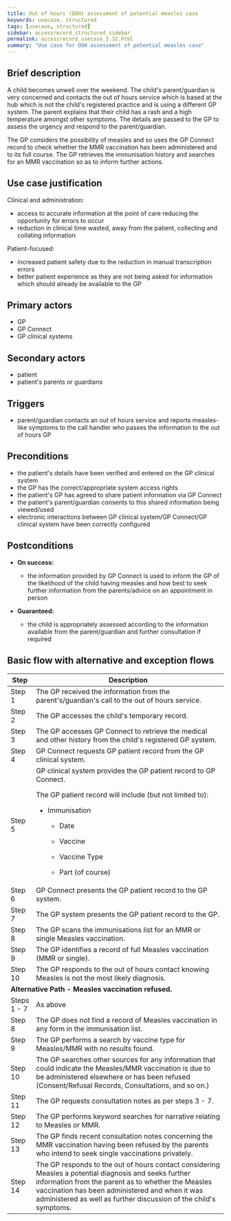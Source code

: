 ```yaml
---
title: Out of hours (OOH) assessment of potential measles case
keywords: usecase, structured
tags: [usecase, structured] 
sidebar: accessrecord_structured_sidebar
permalink: accessrecord_usecase_3.32.html
summary: "Use case for OOH assessment of potential measles case"
---
```


## Brief description

A child becomes unwell over the weekend. The child's parent/guardian is very concerned and contacts the out of hours service which is based at the hub which is not the child's registered practice and is using a different GP system. The parent explains that their child has a rash and a high temperature amongst other symptoms. The details are passed to the GP to assess the urgency and respond to the parent/guardian.

The GP considers the possibility of measles and so uses the GP Connect record to check whether the MMR vaccination has been administered and to its full course. The GP retrieves the immunisation history and searches for an MMR vaccination so as to inform further actions.

## Use case justification

Clinical and administration:

  - access to accurate information at the point of care reducing the opportunity for errors to occur
  - reduction in clinical time wasted, away from the patient, collecting and collating information

Patient-focused:

  - increased patient safety due to the reduction in manual transcription errors
  - better patient experience as they are not being asked for information which should already be available to the GP

## Primary actors

  - GP
  - GP Connect
  - GP clinical systems

## Secondary actors

  - patient
  - patient's parents or guardians

## Triggers

  - parent/guardian contacts an out of hours service and reports measles-like symptoms to the call handler who passes the information to the out of hours GP

## Preconditions

  - the patient's details have been verified and entered on the GP clinical system
  - the GP has the correct/appropriate system access rights
  - the patient's GP has agreed to share patient information via GP Connect
  - the patient's parent/guardian consents to this shared information being viewed/used
  - electronic interactions between GP clinical system/GP Connect/GP clinical system have been correctly configured

## Postconditions

  - **On success:**
    
      - the information provided by GP Connect is used to inform the GP of the likelihood of the child having measles and how best to seek further information from the parents/advice on an appointment in person

  - **Guaranteed:**
    
      - the child is appropriately assessed according to the information available from the parent/guardian and further consultation if required

## Basic flow with alternative and exception flows

<table>
<thead>
<tr class="header">
<th width="10%"><strong>Step</strong></th>
<th><strong>Description</strong></th>
</tr>
</thead>
<tbody>
<tr class="odd">
<td>Step 1</td>
<td>The GP received the information from the parent's/guardian's call to the out of hours service.</td>
</tr>
<tr class="even">
<td>Step 2</td>
<td>The GP accesses the child's temporary record.</td>
</tr>
<tr class="odd">
<td>Step 3</td>
<td>The GP accesses GP Connect to retrieve the medical and other history from the child's registered GP system.</td>
</tr>
<tr class="even">
<td>Step 4</td>
<td>GP Connect requests GP patient record from the GP clinical system.</td>
</tr>
<tr class="odd">
<td>Step 5</td>
<td>GP clinical system provides the GP patient record to GP Connect.
<p>The GP patient record will include (but not limited to):</p>
<ul>
<li><p>Immunisation</p>
<ul>
<li><p>Date</p></li>
<li><p>Vaccine</p></li>
<li><p>Vaccine Type</p></li>
<li><p>Part (of course)</p></li>
</ul></li>
</ul></td>
</tr>
<tr class="even">
<td>Step 6</td>
<td>GP Connect presents the GP patient record to the GP system.</td>
</tr>
<tr class="odd">
<td>Step 7</td>
<td>The GP system presents the GP patient record to the GP.</td>
</tr>
<tr class="even">
<td>Step 8</td>
<td>The GP scans the immunisations list for an MMR or single Measles vaccination.</td>
</tr>
<tr class="odd">
<td>Step 9</td>
<td>The GP identifies a record of full Measles vaccination (MMR or single).</td>
</tr>
<tr class="even">
<td>Step 10</td>
<td>The GP responds to the out of hours contact knowing Measles is not the most likely diagnosis.</td>
</tr>
<tr class="odd">
<td colspan="2"><strong>Alternative Path - Measles vaccination refused.</strong></td>
</tr>
<tr class="even">
<td>Steps 1 - 7</td>
<td>As above</td>
</tr>
<tr class="odd">
<td>Step 8</td>
<td>The GP does not find a record of Measles vaccination in any form in the immunisation list.</td>
</tr>
<tr class="even">
<td>Step 9</td>
<td>The GP performs a search by vaccine type for Measles/MMR with no results found.</td>
</tr>
<tr class="odd">
<td>Step 10</td>
<td>The GP searches other sources for any information that could indicate the Measles/MMR vaccination is due to be administered elsewhere or has been refused (Consent/Refusal Records, Consultations, and so on.)</td>
</tr>
<tr class="even">
<td>Step 11</td>
<td>The GP requests consultation notes as per steps 3 - 7.</td>
</tr>
<tr class="odd">
<td>Step 12</td>
<td>The GP performs keyword searches for narrative relating to Measles or MMR.</td>
</tr>
<tr class="even">
<td>Step 13</td>
<td>The GP finds recent consultation notes concerning the MMR vaccination having been refused by the parents who intend to seek single vaccinations privately.</td>
</tr>
<tr class="odd">
<td>Step 14</td>
<td>The GP responds to the out of hours contact considering Measles a potential diagnosis and seeks further information from the parent as to whether the Measles vaccination has been administered and when it was administered as well as further discussion of the child's symptoms.</td>
</tr>
</tbody>
</table>
